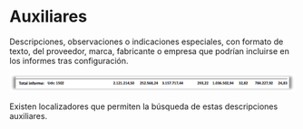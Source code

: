 # Auxiliares

Descripciones, observaciones o indicaciones especiales, con formato de texto, del proveedor, marca, fabricante o empresa que podrían incluirse en los informes tras configuración.

![](../../../../.gitbook/assets/image%20%2883%29.png)

Existen localizadores que permiten la búsqueda de estas descripciones auxiliares.

